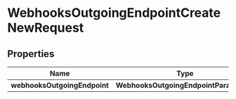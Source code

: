 

# WebhooksOutgoingEndpointCreateNewRequest


## Properties

| Name | Type | Description | Notes |
|------------ | ------------- | ------------- | -------------|
|**webhooksOutgoingEndpoint** | **WebhooksOutgoingEndpointParameters** |  |  [optional] |



